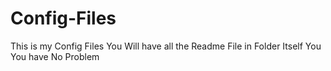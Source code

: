 # Config-Files
This is  my Config Files
You Will have all the Readme File in Folder Itself
You You have No Problem
